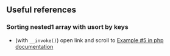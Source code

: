 ## Useful references

### Sorting nested1 array with usort by keys

- (with ``__invoke()``) open link and scroll to [Example #5 in php documentation](https://www.php.net/manual/en/language.oop5.magic.php#object.invoke)
